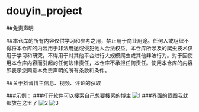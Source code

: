 # douyin_project
##免责声明

##本仓库的所有内容仅供学习和参考之用，禁止用于商业用途。任何人或组织不得将本仓库的内容用于非法用途或侵犯他人合法权益。本仓库所涉及的爬虫技术仅用于学习和研究，不得用于对其他平台进行大规模爬虫或其他非法行为。对于因使用本仓库内容而引起的任何法律责任，本仓库不承担任何责任。使用本仓库的内容即表示您同意本免责声明的所有条款和条件。

##关于抖音博主信息、视频、评论的获取

###示例：
###打开软件可以搜索自己想要搜索的博主
![1](https://github.com/user-attachments/assets/7060546c-c7b9-4e59-8f16-5108d52aec1b)
###界面的截图我就都放在这里了
![2](https://github.com/user-attachments/assets/57fc556c-c081-4208-ba4a-13bff3701b79)
![3](https://github.com/user-attachments/assets/65387a25-4f38-40cb-9c9c-582b5557a8a8)
